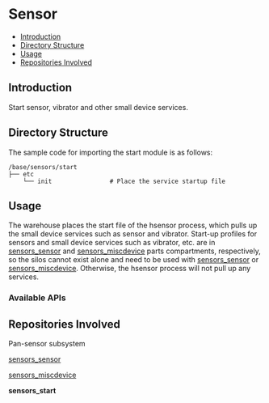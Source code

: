# Sensor<a name="EN-US_TOPIC_0000001148682248"></a>

-   [Introduction](#section11660541593)
-   [Directory Structure](#section44981327519)
-   [Usage](#section1581412211528)
-   [Repositories Involved](#section96071132185310)

## Introduction<a name="section11660541593"></a>

Start sensor, vibrator and other small device services.

## Directory Structure<a name="section44981327519"></a>

The sample code for importing the start module is as follows:

```
/base/sensors/start
├── etc
    └── init                # Place the service startup file
```

## Usage<a name="section1581412211528"></a>
The warehouse places the start file of the hsensor process, which pulls up the small device services such as sensor and vibrator. Start-up profiles for sensors and small device services such as vibrator, etc. are in [sensors\_sensor](https://gitee.com/openharmony/sensors_sensor)  and [sensors\_miscdevice](https://gitee.com/openharmony/sensors_miscdevice) parts compartments, respectively, so the silos cannot exist alone and need to be used with [sensors\_sensor](https://gitee.com/openharmony/sensors_sensor) or [sensors\_miscdevice](https://gitee.com/openharmony/sensors_miscdevice). Otherwise, the hsensor process will not pull up any services.

### Available APIs<a name="section15684191115524"></a>

## Repositories Involved<a name="section96071132185310"></a>

Pan-sensor subsystem

[sensors\_sensor](https://gitee.com/openharmony/sensors_sensor)

[sensors\_miscdevice](https://gitee.com/openharmony/sensors_miscdevice)

**sensors\_start**
